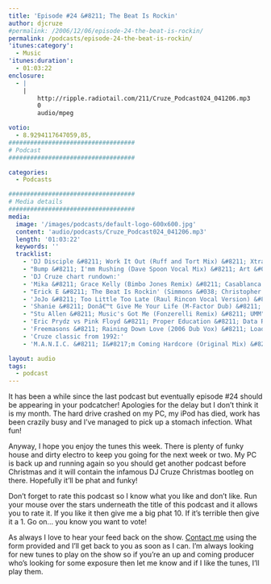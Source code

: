 ```yaml
---
title: 'Episode #24 &#8211; The Beat Is Rockin'
author: djcruze
#permalink: /2006/12/06/episode-24-the-beat-is-rockin/
permalink: /podcasts/episode-24-the-beat-is-rockin/
'itunes:category':
  - Music
'itunes:duration':
  - 01:03:22
enclosure:
  - |
    |
        http://ripple.radiotail.com/211/Cruze_Podcast024_041206.mp3
        0
        audio/mpeg

votio:
  - 8.9294117647059,85,
###################################
# Podcast
###################################

categories:
  - Podcasts

###################################
# Media details
###################################
media:
  image: '/images/podcasts/default-logo-600x600.jpg'
  content: 'audio/podcasts/Cruze_Podcast024_041206.mp3'
  length: '01:03:22'
  keywords: ''
  tracklist:
    - 'DJ Disciple &#8211; Work It Out (Ruff and Tort Mix) &#8211; Xtravaganza'
    - "Bump &#8211; I'mm Rushing (Dave Spoon Vocal Mix) &#8211; Art &#038; Craft"
    - 'DJ Cruze chart rundown:'
    - 'Mika &#8211; Grace Kelly (Bimbo Jones Remix) &#8211; Casablanca'
    - "Erick E &#8211; The Beat Is Rockin' (Simmons &#038; Christopher Remix) &#8211; Gusto Records"
    - 'JoJo &#8211; Too Little Too Late (Raul Rincon Vocal Version) &#8211; Mercury Records'
    - 'Shanie &#8211; Donâ€™t Give Me Your Life (M-Factor Dub) &#8211; AATW'
    - "Stu Allen &#8211; Music's Got Me (Fonzerelli Remix) &#8211; UMM"
    - 'Eric Prydz vs Pink Floyd &#8211; Proper Education &#8211; Data Records'
    - 'Freemasons &#8211; Raining Down Love (2006 Dub Vox) &#8211; Loaded Records'
    - 'Cruze classic from 1992:'
    - 'M.A.N.I.C. &#8211; I&#8217;m Coming Hardcore (Original Mix) &#8211; Union City Recording'

layout: audio
tags:
  - podcast
---
```


It has been a while since the last podcast but eventually episode #24 should be appearing in your podcatcher! Apologies for the delay but I don&#8217;t think it is my month. The hard drive crashed on my PC, my iPod has died, work has been crazily busy and I&#8217;ve managed to pick up a stomach infection. What fun!

Anyway, I hope you enjoy the tunes this week. There is plenty of funky house and dirty electro to keep you going for the next week or two. My PC is back up and running again so you should get another podcast before Christmas and it will contain the infamous DJ Cruze Christmas bootleg on there. Hopefully it&#8217;ll be phat and funky!

Don&#8217;t forget to rate this podcast so I know what you like and don&#8217;t like. Run your mouse over the stars underneath the title of this podcast and it allows you to rate it. If you like it then give me a big phat 10. If it&#8217;s terrible then give it a 1. Go on&#8230; you know you want to vote!

As always I love to hear your feed back on the show. [Contact me][1] using the form provided and I&#8217;ll get back to you as soon as I can. I&#8217;m always looking for new tunes to play on the show so if you&#8217;re an up and coming producer who&#8217;s looking for some exposure then let me know and if I like the tunes, I&#8217;ll play them.

[1]: /contact
